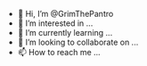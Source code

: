 - 👋 Hi, I’m @GrimThePantro
- 👀 I’m interested in ...
- 🌱 I’m currently learning ...
- 💞️ I’m looking to collaborate on ...
- 📫 How to reach me ...

<!---
GrimThePantro/GrimThePantro is a ✨ special ✨ repository because its `README.md` (this file) appears on your GitHub profile.
You can click the Preview link to take a look at your changes.
--->
